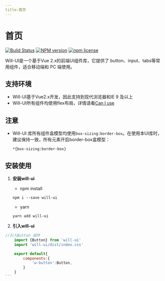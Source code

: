 ```yaml
---
title:首页
---
```

# 首页 
[![Build Status](https://travis-ci.org/lynchuh/Will.svg?branch=master)](https://travis-ci.org/lynchuh/Will)
 [![NPM version][npm-image]][npm-url]
[![npm license][license-image]][download-url]

[npm-image]: https://img.shields.io/npm/v/will-ui.svg?style=flat-square
[npm-url]: https://npmjs.org/package/will-ui
[download-url]: https://npmjs.org/package/will-ui
[license-image]: https://img.shields.io/npm/l/will-ui.svg


Will-UI是一个基于Vue 2.x的前端UI组件库，它提供了 button、input、tabs等常用组件，适合移动端和 PC 端使用。
## 支持环境
- Will-UI基于Vue2.x开发，因此支持到现代浏览器和IE 9 及以上
- Will-UI所有组件均使用flex布局，详情请看[Can I use](https://caniuse.com/#search=flex)

## 注意
- Will-UI 库所有组件盒模型均使用`box-sizing:border-box`。在使用本UI库时，建议保持一致，所有元素开启border-box盒模型：

    `*{box-sizing:border-box}`


## 安装使用
1. **安装will-ui**
    - npm install

    `npm i --save will-ui` 

    - yarn

    `yarn add will-ui`

2. **引入will-ui**

````js
//引入Button 组件
    import {Button} from 'will-ui'
    import 'will-ui/dist/index.css'

    export default{
        components:{
            'w-button':Button,
        }
    }
```